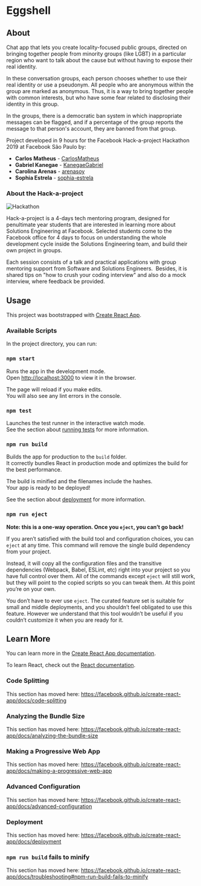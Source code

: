 # Eggshell

## About

Chat app that lets you create locality-focused public groups, directed on bringing together people from minority groups (like LGBT) in a particular region who want to talk about the cause but without having to expose their real identity.

In these conversation groups, each person chooses whether to use their real identity or use a pseudonym. All people who are anonymous within the group are marked as anonymous. Thus, it is a way to bring together people with common interests, but who have some fear related to disclosing their identity in this group.

In the groups, there is a democratic ban system in which inappropriate messages can be flagged, and if a percentage of the group reports the message to that person's account, they are banned from that group.

Project developed in 9 hours for the Facebook Hack-a-project Hackathon 2019 at Facebook São Paulo by:

* **Carlos Matheus** - [CarlosMatheus](https://github.com/CarlosMatheus)
* **Gabriel Kanegae** - [KanegaeGabriel](https://github.com/KanegaeGabriel)
* **Carolina Arenas** - [arenasoy](https://github.com/arenasoy)
* **Sophia Estrela** - [sophia-estrela](https://github.com/sophia-estrela)

### About the Hack-a-project

![Hackathon](https://media.giphy.com/media/KxtQp1oNYWydPQPzls/giphy.gif)

Hack-a-project is a 4-days tech mentoring program, designed for penultimate year students that are interested in learning more about Solutions Engineering at Facebook. Selected students come to the Facebook office for 4 days to focus on understanding the whole development cycle inside the Solutions Engineering team, and build their own project in groups.

Each session consists of a talk and practical applications with group mentoring support from Software and Solutions Engineers.  Besides, it is shared tips on "how to crush your coding interview" and also do a mock interview, where feedback be provided.

## Usage

This project was bootstrapped with [Create React App](https://github.com/facebook/create-react-app).

### Available Scripts

In the project directory, you can run:

### `npm start`

Runs the app in the development mode.<br>
Open [http://localhost:3000](http://localhost:3000) to view it in the browser.

The page will reload if you make edits.<br>
You will also see any lint errors in the console.

### `npm test`

Launches the test runner in the interactive watch mode.<br>
See the section about [running tests](https://facebook.github.io/create-react-app/docs/running-tests) for more information.

### `npm run build`

Builds the app for production to the `build` folder.<br>
It correctly bundles React in production mode and optimizes the build for the best performance.

The build is minified and the filenames include the hashes.<br>
Your app is ready to be deployed!

See the section about [deployment](https://facebook.github.io/create-react-app/docs/deployment) for more information.

### `npm run eject`

**Note: this is a one-way operation. Once you `eject`, you can’t go back!**

If you aren’t satisfied with the build tool and configuration choices, you can `eject` at any time. This command will remove the single build dependency from your project.

Instead, it will copy all the configuration files and the transitive dependencies (Webpack, Babel, ESLint, etc) right into your project so you have full control over them. All of the commands except `eject` will still work, but they will point to the copied scripts so you can tweak them. At this point you’re on your own.

You don’t have to ever use `eject`. The curated feature set is suitable for small and middle deployments, and you shouldn’t feel obligated to use this feature. However we understand that this tool wouldn’t be useful if you couldn’t customize it when you are ready for it.

## Learn More

You can learn more in the [Create React App documentation](https://facebook.github.io/create-react-app/docs/getting-started).

To learn React, check out the [React documentation](https://reactjs.org/).

### Code Splitting

This section has moved here: https://facebook.github.io/create-react-app/docs/code-splitting

### Analyzing the Bundle Size

This section has moved here: https://facebook.github.io/create-react-app/docs/analyzing-the-bundle-size

### Making a Progressive Web App

This section has moved here: https://facebook.github.io/create-react-app/docs/making-a-progressive-web-app

### Advanced Configuration

This section has moved here: https://facebook.github.io/create-react-app/docs/advanced-configuration

### Deployment

This section has moved here: https://facebook.github.io/create-react-app/docs/deployment

### `npm run build` fails to minify

This section has moved here: https://facebook.github.io/create-react-app/docs/troubleshooting#npm-run-build-fails-to-minify
